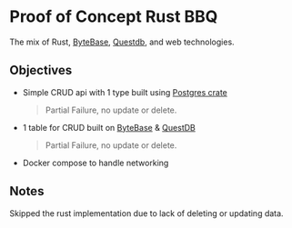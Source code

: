 # Proof of Concept Rust BBQ

The mix of Rust, [ByteBase], [Questdb], and web technologies.

## Objectives

- Simple CRUD api with 1 type built using [Postgres crate](https://docs.rs/postgres/0.19.2/postgres/index.html)
    > Partial Failure, no update or delete.
- 1 table for CRUD built on [ByteBase] & [QuestDB]
    > Partial Failure, no update or delete.
- Docker compose to handle networking

## Notes

Skipped the rust implementation due to lack of deleting or updating data.

[QuestDB]: https://questdb.io/
[Questdb]: https://questdb.io/
[ByteBase]: https://github.com/bytebase/bytebase
